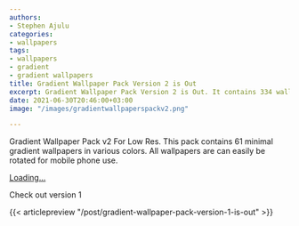 ```yaml
---
authors:
- Stephen Ajulu
categories:
- wallpapers
tags:
- wallpapers
- gradient
- gradient wallpapers
title: Gradient Wallpaper Pack Version 2 is Out
excerpt: Gradient Wallpaper Pack Version 2 is Out. It contains 334 wallpapers.
date: 2021-06-30T20:46:00+03:00
image: "/images/gradientwallpaperspackv2.png"

---
```

Gradient Wallpaper Pack v2 For Low Res. This pack contains 61 minimal gradient wallpapers in various colors. All wallpapers are can easily be rotated for mobile phone use.


<script src="https://gumroad.com/js/gumroad-embed.js"></script>
<div class="gumroad-product-embed"><a href="https://gumroad.com/l/OFKKu">Loading...</a></div>

Check out version 1

{{< articlepreview "/post/gradient-wallpaper-pack-version-1-is-out" >}}

